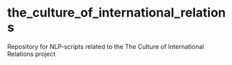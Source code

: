 # the_culture_of_international_relations
Repository for NLP-scripts related to the The Culture of International Relations project
